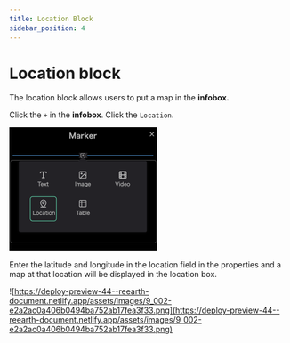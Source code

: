 ```yaml
---
title: Location Block
sidebar_position: 4
---
```


# Location block

The location block allows users to put a map in the **infobox.**

Click the `+` in the **infobox**. Click the `Location`.

![image](./img/0.png)

Enter the latitude and longitude in the location field in the properties and a map at that location will be displayed in the location box.

![https://deploy-preview-44--reearth-document.netlify.app/assets/images/9_002-e2a2ac0a406b0494ba752ab17fea3f33.png](https://deploy-preview-44--reearth-document.netlify.app/assets/images/9_002-e2a2ac0a406b0494ba752ab17fea3f33.png)